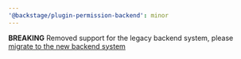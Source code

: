 ```yaml
---
'@backstage/plugin-permission-backend': minor
---
```


**BREAKING** Removed support for the legacy backend system, please [migrate to the new backend system](https://backstage.io/docs/backend-system/building-backends/migrating)
